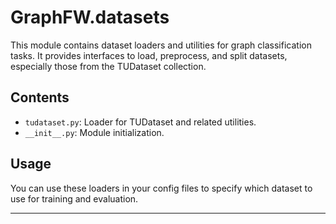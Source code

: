 # GraphFW.datasets

This module contains dataset loaders and utilities for graph classification tasks. It provides interfaces to load, preprocess, and split datasets, especially those from the TUDataset collection.

## Contents
- `tudataset.py`: Loader for TUDataset and related utilities.
- `__init__.py`: Module initialization.

## Usage
You can use these loaders in your config files to specify which dataset to use for training and evaluation.

---
